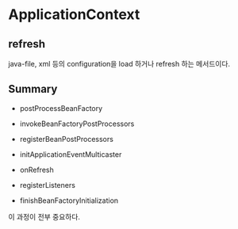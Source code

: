 # ApplicationContext

## refresh

java-file, xml 등의 configuration을 load 하거나 refresh 하는 메서드이다.

## Summary

- postProcessBeanFactory

- invokeBeanFactoryPostProcessors

- registerBeanPostProcessors

- initApplicationEventMulticaster

- onRefresh

- registerListeners

- finishBeanFactoryInitialization

이 과정이 전부 중요하다. 



